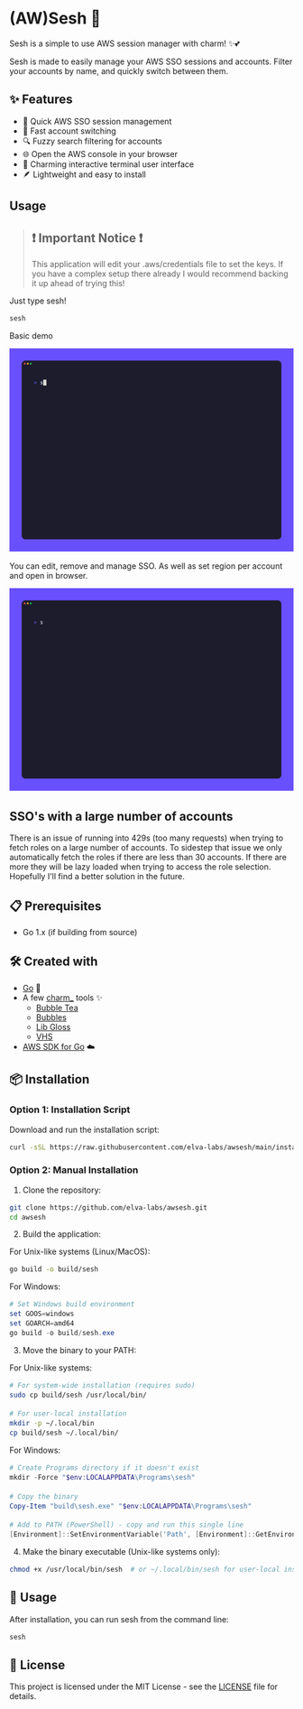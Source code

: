 # (AW)Sesh 🔐

Sesh is a simple to use AWS session manager with charm! ✨💕

Sesh is made to easily manage your AWS SSO sessions and accounts.
Filter your accounts by name, and quickly switch between them.

## ✨ Features

- 🚀 Quick AWS SSO session management
- 🔄 Fast account switching
- 🔍 Fuzzy search filtering for accounts
- 🌐 Open the AWS console in your browser
- 💅 Charming interactive terminal user interface
- 🪶 Lightweight and easy to install

## Usage

> ## ❗ Important Notice ❗
>
> This application will edit your .aws/credentials file to set the keys.
> If you have a complex setup there already I would recommend backing it up ahead of trying this!

Just type sesh!

```sh
sesh
```

Basic demo

![sesh demo](tapes/demo.gif)

You can edit, remove and manage SSO. As well as set region per account and open in browser.

![sesh editing and removing](tapes/editing-removing.gif)

## SSO's with a large number of accounts

There is an issue of running into 429s (too many requests) when trying to fetch roles on a large number of accounts.
To sidestep that issue we only automatically fetch the roles if there are less than 30 accounts.
If there are more they will be lazy loaded when trying to access the role selection.
Hopefully I'll find a better solution in the future.

## 📋 Prerequisites

- Go 1.x (if building from source)

## 🛠️ Created with

- [Go](https://golang.org/) 🐹
- A few [charm\_](https://charm.sh/) tools ✨
  - [Bubble Tea](https://github.com/charmbracelet/bubbletea)
  - [Bubbles](https://github.com/charmbracelet/bubbles)
  - [Lib Gloss](https://github.com/charmbracelet/lipgloss)
  - [VHS](https://github.com/charmbracelet/vhs)
- [AWS SDK for Go](https://github.com/aws/aws-sdk-go-v2) ☁️

## 📦 Installation

### Option 1: Installation Script

Download and run the installation script:

```sh
curl -sSL https://raw.githubusercontent.com/elva-labs/awsesh/main/install.sh | bash
```

### Option 2: Manual Installation

1. Clone the repository:

```sh
git clone https://github.com/elva-labs/awsesh.git
cd awsesh
```

2. Build the application:

For Unix-like systems (Linux/MacOS):

```sh
go build -o build/sesh
```

For Windows:

```powershell
# Set Windows build environment
set GOOS=windows
set GOARCH=amd64
go build -o build/sesh.exe
```

3. Move the binary to your PATH:

For Unix-like systems:

```sh
# For system-wide installation (requires sudo)
sudo cp build/sesh /usr/local/bin/

# For user-local installation
mkdir -p ~/.local/bin
cp build/sesh ~/.local/bin/
```

For Windows:

```powershell
# Create Programs directory if it doesn't exist
mkdir -Force "$env:LOCALAPPDATA\Programs\sesh"

# Copy the binary
Copy-Item "build\sesh.exe" "$env:LOCALAPPDATA\Programs\sesh"

# Add to PATH (PowerShell) - copy and run this single line
[Environment]::SetEnvironmentVariable('Path', [Environment]::GetEnvironmentVariable('Path', 'User') + ";$env:LOCALAPPDATA\Programs\sesh", 'User')
```

4. Make the binary executable (Unix-like systems only):

```sh
chmod +x /usr/local/bin/sesh  # or ~/.local/bin/sesh for user-local installation
```

## 🚀 Usage

After installation, you can run sesh from the command line:

```sh
sesh
```

## 📄 License

This project is licensed under the MIT License - see the [LICENSE](LICENSE) file for details.
